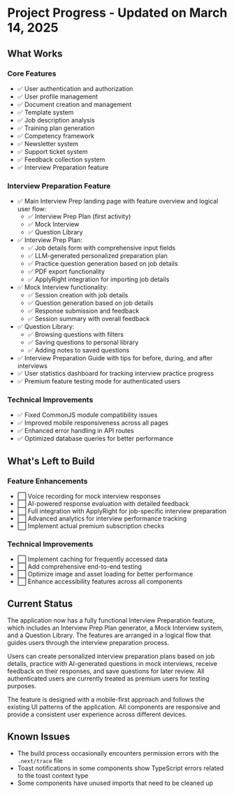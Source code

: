 # Project Progress - Updated on March 14, 2025

## What Works

### Core Features

- ✅ User authentication and authorization
- ✅ User profile management
- ✅ Document creation and management
- ✅ Template system
- ✅ Job description analysis
- ✅ Training plan generation
- ✅ Competency framework
- ✅ Newsletter system
- ✅ Support ticket system
- ✅ Feedback collection system
- ✅ Interview Preparation feature

### Interview Preparation Feature

- ✅ Main Interview Prep landing page with feature overview and logical user flow:
  - ✅ Interview Prep Plan (first activity)
  - ✅ Mock Interview
  - ✅ Question Library
- ✅ Interview Prep Plan:
  - ✅ Job details form with comprehensive input fields
  - ✅ LLM-generated personalized preparation plan
  - ✅ Practice question generation based on job details
  - ✅ PDF export functionality
  - ✅ ApplyRight integration for importing job details
- ✅ Mock Interview functionality:
  - ✅ Session creation with job details
  - ✅ Question generation based on job details
  - ✅ Response submission and feedback
  - ✅ Session summary with overall feedback
- ✅ Question Library:
  - ✅ Browsing questions with filters
  - ✅ Saving questions to personal library
  - ✅ Adding notes to saved questions
- ✅ Interview Preparation Guide with tips for before, during, and after interviews
- ✅ User statistics dashboard for tracking interview practice progress
- ✅ Premium feature testing mode for authenticated users

### Technical Improvements

- ✅ Fixed CommonJS module compatibility issues
- ✅ Improved mobile responsiveness across all pages
- ✅ Enhanced error handling in API routes
- ✅ Optimized database queries for better performance

## What's Left to Build

### Feature Enhancements

- ⬜ Voice recording for mock interview responses
- ⬜ AI-powered response evaluation with detailed feedback
- ⬜ Full integration with ApplyRight for job-specific interview preparation
- ⬜ Advanced analytics for interview performance tracking
- ⬜ Implement actual premium subscription checks

### Technical Improvements

- ⬜ Implement caching for frequently accessed data
- ⬜ Add comprehensive end-to-end testing
- ⬜ Optimize image and asset loading for better performance
- ⬜ Enhance accessibility features across all components

## Current Status

The application now has a fully functional Interview Preparation feature, which includes an Interview Prep Plan generator, a Mock Interview system, and a Question Library. The features are arranged in a logical flow that guides users through the interview preparation process.

Users can create personalized interview preparation plans based on job details, practice with AI-generated questions in mock interviews, receive feedback on their responses, and save questions for later review. All authenticated users are currently treated as premium users for testing purposes.

The feature is designed with a mobile-first approach and follows the existing UI patterns of the application. All components are responsive and provide a consistent user experience across different devices.

## Known Issues

- The build process occasionally encounters permission errors with the `.next/trace` file
- Toast notifications in some components show TypeScript errors related to the toast context type
- Some components have unused imports that need to be cleaned up
